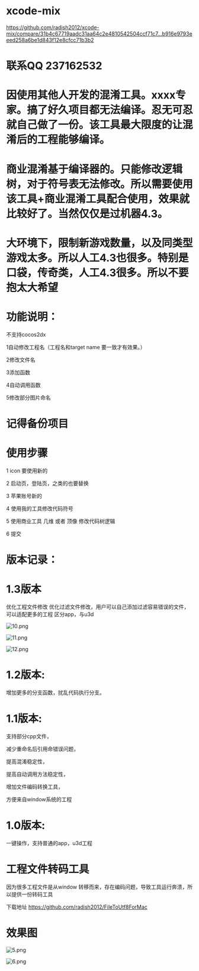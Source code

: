 # xcode-mix
https://github.com/radish2012/xcode-mix/compare/31b4c67719aadc31aa64c2e4810542504ccf71c7...b916e9793eeed258a6be1d843f12e8cfcc71b3b2

# 联系QQ 237162532

# 因使用其他人开发的混淆工具。xxxx专家。搞了好久项目都无法编译。忍无可忍就自己做了一份。该工具最大限度的让混淆后的工程能够编译。



# 商业混淆基于编译器的。只能修改逻辑树，对于符号表无法修改。所以需要使用该工具+商业混淆工具配合使用，效果就比较好了。当然仅仅是过机器4.3。

# 大环境下，限制新游戏数量，以及同类型游戏太多。所以人工4.3也很多。特别是口袋，传奇类，人工4.3很多。所以不要抱太大希望



# 功能说明：

不支持cocos2dx

1自动修改工程名（工程名和target name 要一致才有效果。）

2修改文件名

3添加函数

4自动调用函数

5修改部分图片命名


# 记得备份项目


# 使用步骤

1 icon 要使用新的

2 启动页，登陆页，之类的也要替换

3 苹果账号新的

4 使用我的工具修改代码符号

5 使用商业工具 几维 或者 顶像 修改代码树逻辑

6 提交






# 版本记录：

# 1.3版本

优化工程文件修改
优化过滤文件修改，用户可以自己添加过滤容易错误的文件，可以适配更多的工程
区分app，与u3d

![10.png](https://raw.githubusercontent.com/radish2012/xcode-mix/master/10.png)


![11.png](https://raw.githubusercontent.com/radish2012/xcode-mix/master/11.png)


![12.png](https://raw.githubusercontent.com/radish2012/xcode-mix/master/12.png)

# 1.2版本:

增加更多的分支函数，扰乱代码执行分支。


# 1.1版本:

支持部分cpp文件，

减少重命名后引用命错误问题，

提高混淆稳定性，

提高自动调用方法稳定性，

增加文件编码转换工具，

方便来自window系统的工程




# 1.0版本:

一键操作，支持普通的app，u3d工程




# 工程文件转码工具

因为很多工程文件是从window 转移而来，存在编码问题，导致工具运行奔溃，所以提供一份转码工具

下载地址 
https://github.com/radish2012/FileToUtf8ForMac



# 效果图

![5.png](https://raw.githubusercontent.com/radish2012/xcode-mix/master/5.png)

![6.png](https://raw.githubusercontent.com/radish2012/xcode-mix/master/6.png)
